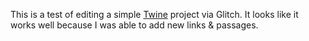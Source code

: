 This is a test of editing a simple [Twine](http://twinery.org/2) project via Glitch. It looks like it works well because I was able to add new links & passages.
